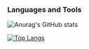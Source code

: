 ### Languages and Tools


![Anurag's GitHub stats](https://github-readme-stats.vercel.app/api?username=samandarabdulaxatov&show_icons=true&theme=radical)

[![Top Langs](https://github-readme-stats.vercel.app/api/top-langs/?username=samandarabdulaxatov&layout=compact)](https://github.com/anuraghazra/github-readme-stats)
